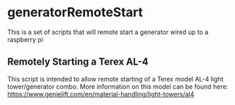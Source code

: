 # generatorRemoteStart
This is a set of scripts that will remote start a generator wired up to a raspberry pi

## Remotely Starting a Terex AL-4
This script is intended to allow remote starting of a Terex model AL-4 light tower/generator combo. More information on this model can be found here:
https://www.genielift.com/en/material-handling/light-towers/al4
